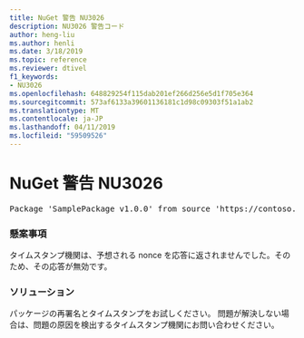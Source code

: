 ```yaml
---
title: NuGet 警告 NU3026
description: NU3026 警告コード
author: heng-liu
ms.author: henli
ms.date: 3/18/2019
ms.topic: reference
ms.reviewer: dtivel
f1_keywords:
- NU3026
ms.openlocfilehash: 648829254f115dab201ef266d256e5d1f705e364
ms.sourcegitcommit: 573af6133a39601136181c1d98c09303f51a1ab2
ms.translationtype: MT
ms.contentlocale: ja-JP
ms.lasthandoff: 04/11/2019
ms.locfileid: "59509526"
---
```

# <a name="nuget-warning-nu3026"></a>NuGet 警告 NU3026

<pre>Package 'SamplePackage v1.0.0' from source 'https://contoso.com/index.json': The timestamp response is invalid. Nonces did not match.</pre>

### <a name="issue"></a>懸案事項

タイムスタンプ機関は、予想される nonce を応答に返されませんでした。そのため、その応答が無効です。


### <a name="solution"></a>ソリューション

パッケージの再署名とタイムスタンプをお試しください。 問題が解決しない場合は、問題の原因を検出するタイムスタンプ機関にお問い合わせください。